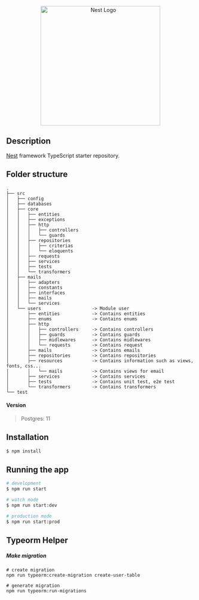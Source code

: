 <p align="center">
  <a href="http://nestjs.com/" target="blank"><img src="https://nestjs.com/img/logo_text.svg" width="320" alt="Nest Logo" /></a>
</p>

## Description

[Nest](https://github.com/nestjs/nest) framework TypeScript starter repository.


## Folder structure

```
.
├── src
│   ├── config
│   ├── databases
│   ├── core
│   │   ├── entities
│   │   ├── exceptions
│   │   ├── http
│   │   │   ├── controllers
│   │   │   └── guards
│   │   ├── repositories
│   │   │   ├── criterias
│   │   │   └── eloquents
│   │   ├── requests
│   │   ├── services
│   │   ├── tests
│   │   └── transformers
│   ├── mails
│   │   ├── adapters
│   │   ├── constants
│   │   ├── interfaces
│   │   ├── mails
│   │   └── services
│   └── users                   -> Module user
│       ├── entities            -> Contains entities
│       ├── enums               -> Contains enums
│       ├── http
│       │   ├── controllers     -> Contains controllers
│       │   ├── guards          -> Contains guards
│       │   ├── midlewares      -> Contains midlewares
│       │   └── requests        -> Contains request
│       ├── mails               -> Contains emails
│       ├── repositories        -> Contains repositories
│       ├── resources           -> Contains information such as views, fonts, css...
│       │   └── mails           -> Contains views for email
│       ├── services            -> Contains services
│       ├── tests               -> Contains unit test, e2e test
│       └── transformers        -> Contains transformers
└── test

```

#### Version

> Postgres: 11

## Installation

```bash
$ npm install
```

## Running the app

```bash
# development
$ npm run start

# watch mode
$ npm run start:dev

# production mode
$ npm run start:prod
```

## Typeorm Helper

##### Make migration
```shell script
# create migration
npm run typeorm:create-migration create-user-table
```

```shell script
# generate migration
npm run typeorm:run-migrations
```


